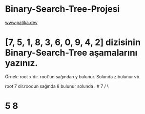 # Binary-Search-Tree-Projesi
www.patika.dev
# [7, 5, 1, 8, 3, 6, 0, 9, 4, 2] dizisinin Binary-Search-Tree aşamalarını yazınız.

Örnek: root x'dir. root'un sağından y bulunur. Solunda z bulunur vb.

root 7 dir.roodun sağında 8 bulunur solunda .
     # 7
    /   \
#  5     8
